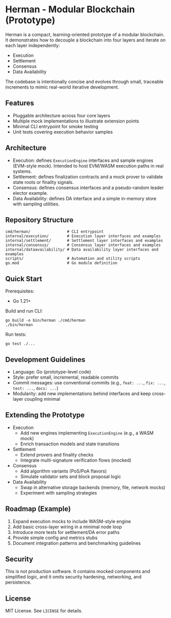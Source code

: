 # Herman - Modular Blockchain (Prototype)

Herman is a compact, learning-oriented prototype of a modular blockchain. It demonstrates how to decouple a blockchain into four layers and iterate on each layer independently:

- Execution
- Settlement
- Consensus
- Data Availability

The codebase is intentionally concise and evolves through small, traceable increments to mimic real-world iterative development.

## Features

- Pluggable architecture across four core layers
- Multiple mock implementations to illustrate extension points
- Minimal CLI entrypoint for smoke testing
- Unit tests covering execution behavior samples

## Architecture

- Execution: defines `ExecutionEngine` interfaces and sample engines (EVM-style mock). Intended to host EVM/WASM execution paths in real systems.
- Settlement: defines finalization contracts and a mock prover to validate state roots or finality signals.
- Consensus: defines consensus interfaces and a pseudo-random leader elector example.
- Data Availability: defines DA interface and a simple in-memory store with sampling utilities.

## Repository Structure

```
cmd/herman/                # CLI entrypoint
internal/execution/        # Execution layer interfaces and examples
internal/settlement/       # Settlement layer interfaces and examples
internal/consensus/        # Consensus layer interfaces and examples
internal/dataavailability/ # Data availability layer interfaces and examples
scripts/                   # Automation and utility scripts
go.mod                     # Go module definition
```

## Quick Start

Prerequisites:

- Go 1.21+

Build and run CLI:

```
go build -o bin/herman ./cmd/herman
./bin/herman
```

Run tests:

```
go test ./...
```

## Development Guidelines

- Language: Go (prototype-level code)
- Style: prefer small, incremental, readable commits
- Commit messages: use conventional commits (e.g., `feat: ...`, `fix: ...`, `test: ...`, `docs: ...`)
- Modularity: add new implementations behind interfaces and keep cross-layer coupling minimal

## Extending the Prototype

- Execution
  - Add new engines implementing `ExecutionEngine` (e.g., a WASM mock)
  - Enrich transaction models and state transitions
- Settlement
  - Extend provers and finality checks
  - Integrate multi-signature verification flows (mocked)
- Consensus
  - Add algorithm variants (PoS/PoA flavors)
  - Simulate validator sets and block proposal logic
- Data Availability
  - Swap in alternative storage backends (memory, file, network mocks)
  - Experiment with sampling strategies

## Roadmap (Example)

1. Expand execution mocks to include WASM-style engine
2. Add basic cross-layer wiring in a minimal node loop
3. Introduce more tests for settlement/DA error paths
4. Provide simple config and metrics stubs
5. Document integration patterns and benchmarking guidelines

## Security

This is not production software. It contains mocked components and simplified logic, and it omits security hardening, networking, and persistence.

## License

MIT License. See `LICENSE` for details.

